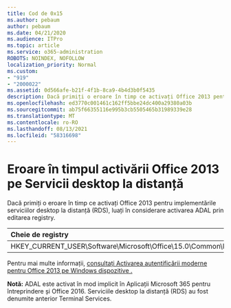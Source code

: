 ```yaml
---
title: Cod de 0x15
ms.author: pebaum
author: pebaum
ms.date: 04/21/2020
ms.audience: ITPro
ms.topic: article
ms.service: o365-administration
ROBOTS: NOINDEX, NOFOLLOW
localization_priority: Normal
ms.custom:
- "919"
- "2000022"
ms.assetid: 0d566afe-b21f-4f1b-8ca9-4b4d3b0f5435
description: Dacă primiți o eroare în timp ce activați Office 2013 pentru implementările serviciilor desktop la distanță (RDS), luați în considerare activarea ADAL prin editarea registry.
ms.openlocfilehash: ed3770c001461c162ff5bbe24dc400a29380a03b
ms.sourcegitcommit: ab75f66355116e995b3cb5505465b31989339e28
ms.translationtype: MT
ms.contentlocale: ro-RO
ms.lasthandoff: 08/13/2021
ms.locfileid: "58316698"
---
```

# <a name="error-while-activation-office-2013-on-remote-desktop-services"></a>Eroare în timpul activării Office 2013 pe Servicii desktop la distanță

Dacă primiți o eroare în timp ce activați Office 2013 pentru implementările serviciilor desktop la distanță (RDS), luați în considerare activarea ADAL prin editarea registry.
  
|**Cheie de registry**|**Tip**|**Valoare**|
|:-----|:-----|:-----|
|HKEY_CURRENT_USER\Software\Microsoft\Office\15.0\Common\Identity\EnableADAL  <br/> |REG_DWORD  <br/> |1  <br/> |

Pentru mai multe informații, [consultați Activarea autentificării moderne pentru Office 2013 pe Windows dispozitive .](https://docs.microsoft.com/microsoft-365/admin/security-and-compliance/enable-modern-authentication)
  
**Notă:** ADAL este activat în mod implicit în Aplicații Microsoft 365 pentru întreprindere și Office 2016. Serviciile desktop la distanță (RDS) au fost denumite anterior Terminal Services.
  
